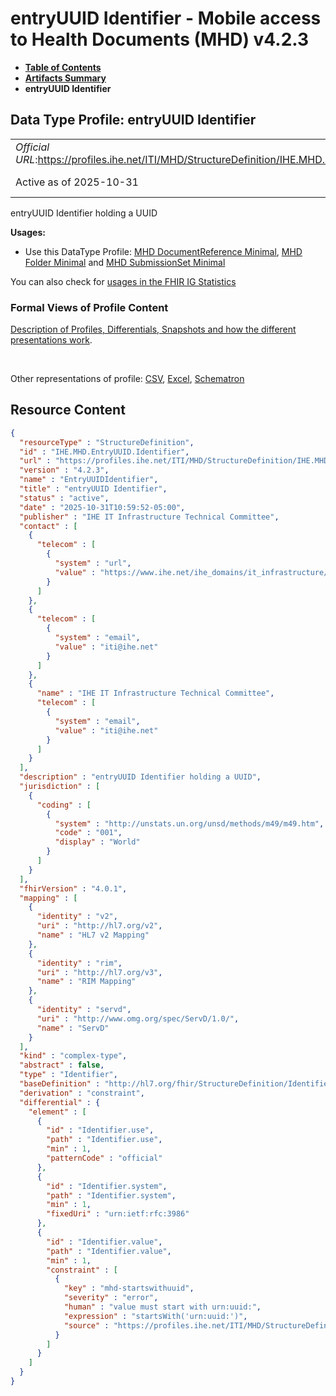 # entryUUID Identifier - Mobile access to Health Documents (MHD) v4.2.3

* [**Table of Contents**](toc.md)
* [**Artifacts Summary**](artifacts.md)
* **entryUUID Identifier**

## Data Type Profile: entryUUID Identifier 

| | |
| :--- | :--- |
| *Official URL*:https://profiles.ihe.net/ITI/MHD/StructureDefinition/IHE.MHD.EntryUUID.Identifier | *Version*:4.2.3 |
| Active as of 2025-10-31 | *Computable Name*:EntryUUIDIdentifier |

 
entryUUID Identifier holding a UUID 

**Usages:**

* Use this DataType Profile: [MHD DocumentReference Minimal](StructureDefinition-IHE.MHD.Minimal.DocumentReference.md), [MHD Folder Minimal](StructureDefinition-IHE.MHD.Minimal.Folder.md) and [MHD SubmissionSet Minimal](StructureDefinition-IHE.MHD.Minimal.SubmissionSet.md)

You can also check for [usages in the FHIR IG Statistics](https://packages2.fhir.org/xig/ihe.iti.mhd|current/StructureDefinition/IHE.MHD.EntryUUID.Identifier)

### Formal Views of Profile Content

 [Description of Profiles, Differentials, Snapshots and how the different presentations work](http://build.fhir.org/ig/FHIR/ig-guidance/readingIgs.html#structure-definitions). 

 

Other representations of profile: [CSV](StructureDefinition-IHE.MHD.EntryUUID.Identifier.csv), [Excel](StructureDefinition-IHE.MHD.EntryUUID.Identifier.xlsx), [Schematron](StructureDefinition-IHE.MHD.EntryUUID.Identifier.sch) 



## Resource Content

```json
{
  "resourceType" : "StructureDefinition",
  "id" : "IHE.MHD.EntryUUID.Identifier",
  "url" : "https://profiles.ihe.net/ITI/MHD/StructureDefinition/IHE.MHD.EntryUUID.Identifier",
  "version" : "4.2.3",
  "name" : "EntryUUIDIdentifier",
  "title" : "entryUUID Identifier",
  "status" : "active",
  "date" : "2025-10-31T10:59:52-05:00",
  "publisher" : "IHE IT Infrastructure Technical Committee",
  "contact" : [
    {
      "telecom" : [
        {
          "system" : "url",
          "value" : "https://www.ihe.net/ihe_domains/it_infrastructure/"
        }
      ]
    },
    {
      "telecom" : [
        {
          "system" : "email",
          "value" : "iti@ihe.net"
        }
      ]
    },
    {
      "name" : "IHE IT Infrastructure Technical Committee",
      "telecom" : [
        {
          "system" : "email",
          "value" : "iti@ihe.net"
        }
      ]
    }
  ],
  "description" : "entryUUID Identifier holding a UUID",
  "jurisdiction" : [
    {
      "coding" : [
        {
          "system" : "http://unstats.un.org/unsd/methods/m49/m49.htm",
          "code" : "001",
          "display" : "World"
        }
      ]
    }
  ],
  "fhirVersion" : "4.0.1",
  "mapping" : [
    {
      "identity" : "v2",
      "uri" : "http://hl7.org/v2",
      "name" : "HL7 v2 Mapping"
    },
    {
      "identity" : "rim",
      "uri" : "http://hl7.org/v3",
      "name" : "RIM Mapping"
    },
    {
      "identity" : "servd",
      "uri" : "http://www.omg.org/spec/ServD/1.0/",
      "name" : "ServD"
    }
  ],
  "kind" : "complex-type",
  "abstract" : false,
  "type" : "Identifier",
  "baseDefinition" : "http://hl7.org/fhir/StructureDefinition/Identifier",
  "derivation" : "constraint",
  "differential" : {
    "element" : [
      {
        "id" : "Identifier.use",
        "path" : "Identifier.use",
        "min" : 1,
        "patternCode" : "official"
      },
      {
        "id" : "Identifier.system",
        "path" : "Identifier.system",
        "min" : 1,
        "fixedUri" : "urn:ietf:rfc:3986"
      },
      {
        "id" : "Identifier.value",
        "path" : "Identifier.value",
        "min" : 1,
        "constraint" : [
          {
            "key" : "mhd-startswithuuid",
            "severity" : "error",
            "human" : "value must start with urn:uuid:",
            "expression" : "startsWith('urn:uuid:')",
            "source" : "https://profiles.ihe.net/ITI/MHD/StructureDefinition/IHE.MHD.EntryUUID.Identifier"
          }
        ]
      }
    ]
  }
}

```
